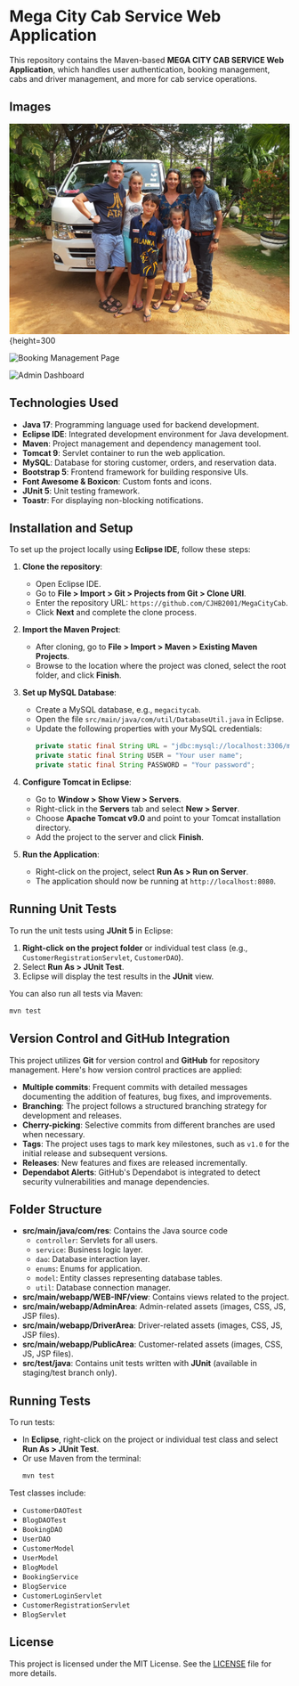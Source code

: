 # Mega City Cab Service Web Application

This repository contains the Maven-based **MEGA CITY CAB SERVICE Web Application**, which handles user authentication, booking management, cabs and driver management, and more for cab service operations.
## Images


![Home Page](gla.jpg){height=300

![Booking Management Page](images/booking.png)

![Admin Dashboard](images/admin_dashboard.png)

## Technologies Used

- **Java 17**: Programming language used for backend development.
- **Eclipse IDE**: Integrated development environment for Java development.
- **Maven**: Project management and dependency management tool.
- **Tomcat 9**: Servlet container to run the web application.
- **MySQL**: Database for storing customer, orders, and reservation data.
- **Bootstrap 5**: Frontend framework for building responsive UIs.
- **Font Awesome & Boxicon**: Custom fonts and icons.
- **JUnit 5**: Unit testing framework.
- **Toastr**: For displaying non-blocking notifications.

## Installation and Setup

To set up the project locally using **Eclipse IDE**, follow these steps:

1. **Clone the repository**:
   - Open Eclipse IDE.
   - Go to **File > Import > Git > Projects from Git > Clone URI**.
   - Enter the repository URL: `https://github.com/CJHB2001/MegaCityCab`.
   - Click **Next** and complete the clone process.

2. **Import the Maven Project**:
   - After cloning, go to **File > Import > Maven > Existing Maven Projects**.
   - Browse to the location where the project was cloned, select the root folder, and click **Finish**.

3. **Set up MySQL Database**:
   - Create a MySQL database, e.g., `megacitycab`.
   - Open the file `src/main/java/com/util/DatabaseUtil.java` in Eclipse.
   - Update the following properties with your MySQL credentials:
     ```java
     private static final String URL = "jdbc:mysql://localhost:3306/megacitycab";
     private static final String USER = "Your user name";
     private static final String PASSWORD = "Your password";
     ```

4. **Configure Tomcat in Eclipse**:
   - Go to **Window > Show View > Servers**.
   - Right-click in the **Servers** tab and select **New > Server**.
   - Choose **Apache Tomcat v9.0** and point to your Tomcat installation directory.
   - Add the project to the server and click **Finish**.

5. **Run the Application**:
   - Right-click on the project, select **Run As > Run on Server**.
   - The application should now be running at `http://localhost:8080`.

## Running Unit Tests

To run the unit tests using **JUnit 5** in Eclipse:

1. **Right-click on the project folder** or individual test class (e.g., `CustomerRegistrationServlet`, `CustomerDAO`).
2. Select **Run As > JUnit Test**.
3. Eclipse will display the test results in the **JUnit** view.

You can also run all tests via Maven:
```bash
mvn test
```

## Version Control and GitHub Integration

This project utilizes **Git** for version control and **GitHub** for repository management. Here's how version control practices are applied:

- **Multiple commits**: Frequent commits with detailed messages documenting the addition of features, bug fixes, and improvements.
- **Branching**: The project follows a structured branching strategy for development and releases.
- **Cherry-picking**: Selective commits from different branches are used when necessary.
- **Tags**: The project uses tags to mark key milestones, such as `v1.0` for the initial release and subsequent versions.
- **Releases**: New features and fixes are released incrementally.
- **Dependabot Alerts**: GitHub's Dependabot is integrated to detect security vulnerabilities and manage dependencies.

## Folder Structure

- **src/main/java/com/res**: Contains the Java source code
  - `controller`: Servlets for all users.
  - `service`: Business logic layer.
  - `dao`: Database interaction layer.
  - `enums`: Enums for application.
  - `model`: Entity classes representing database tables.
  - `util`: Database connection manager.
- **src/main/webapp/WEB-INF/view**: Contains views related to the project.
- **src/main/webapp/AdminArea**: Admin-related assets (images, CSS, JS, JSP files).
- **src/main/webapp/DriverArea**: Driver-related assets (images, CSS, JS, JSP files).
- **src/main/webapp/PublicArea**: Customer-related assets (images, CSS, JS, JSP files).
- **src/test/java**: Contains unit tests written with **JUnit** (available in staging/test branch only).

## Running Tests

To run tests:
- In **Eclipse**, right-click on the project or individual test class and select **Run As > JUnit Test**.
- Or use Maven from the terminal:
  ```bash
  mvn test
  ```

Test classes include:
- `CustomerDAOTest`
- `BlogDAOTest`
- `BookingDAO`
- `UserDAO`
- `CustomerModel`
- `UserModel`
- `BlogModel`
- `BookingService`
- `BlogService`
- `CustomerLoginServlet`
- `CustomerRegistrationServlet`
- `BlogServlet`



## License

This project is licensed under the MIT License. See the [LICENSE](LICENSE) file for more details.
